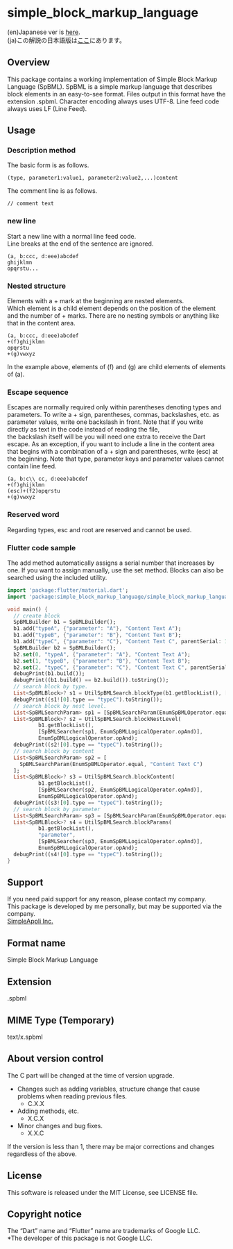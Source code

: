 # simple_block_markup_language

(en)Japanese ver is [here](https://github.com/MasahideMori-SimpleAppli/simple_block_markup_language/blob/main/README_JA.md).  
(ja)この解説の日本語版は[ここ](https://github.com/MasahideMori-SimpleAppli/simple_block_markup_language/blob/main/README_JA.md)にあります。

## Overview
This package contains a working implementation of Simple Block Markup Language (SpBML).
SpBML is a simple markup language that describes block elements in an easy-to-see format.
Files output in this format have the extension .spbml.
Character encoding always uses UTF-8.
Line feed code always uses LF (Line Feed).

## Usage
### Description method
The basic form is as follows.
```
(type, parameter1:value1, parameter2:value2,...)content
```

The comment line is as follows.
```
// comment text
```

### new line
Start a new line with a normal line feed code.  
Line breaks at the end of the sentence are ignored.
```
(a, b:ccc, d:eee)abcdef
ghijklmn
opqrstu...
```

### Nested structure
Elements with a + mark at the beginning are nested elements.  
Which element is a child element depends on the position of the element and the number of + marks.
There are no nesting symbols or anything like that in the content area.
```
(a, b:ccc, d:eee)abcdef
+(f)ghijklmn
opqrstu
+(g)vwxyz
```
In the example above, elements of (f) and (g) are child elements of elements of (a).

### Escape sequence
Escapes are normally required only within parentheses denoting types and parameters.
To write a + sign, parentheses, commas, backslashes, etc. as parameter values, write one backslash in front.
Note that if you write directly as text in the code instead of reading the file,  
the backslash itself will be you will need one extra to receive the Dart escape.
As an exception, if you want to include a line in the content area that begins with a combination of a + sign and parentheses, write (esc) at the beginning.
Note that type, parameter keys and parameter values cannot contain line feed.
```
(a, b:c\\ cc, d:eee)abcdef
+(f)ghijklmn
(esc)+(f2)opqrstu
+(g)vwxyz
```

### Reserved word
Regarding types, esc and root are reserved and cannot be used.

### Flutter code sample
The add method automatically assigns a serial number that increases by one.
If you want to assign manually, use the set method.
Blocks can also be searched using the included utility.
```dart
import 'package:flutter/material.dart';
import 'package:simple_block_markup_language/simple_block_markup_language.dart';

void main() {
  // create block
  SpBMLBuilder b1 = SpBMLBuilder();
  b1.add("typeA", {"parameter": "A"}, "Content Text A");
  b1.add("typeB", {"parameter": "B"}, "Content Text B");
  b1.add("typeC", {"parameter": "C"}, "Content Text C", parentSerial: 1);
  SpBMLBuilder b2 = SpBMLBuilder();
  b2.set(0, "typeA", {"parameter": "A"}, "Content Text A");
  b2.set(1, "typeB", {"parameter": "B"}, "Content Text B");
  b2.set(2, "typeC", {"parameter": "C"}, "Content Text C", parentSerial: 1);
  debugPrint(b1.build());
  debugPrint((b1.build() == b2.build()).toString());
  // search block by type.
  List<SpBMLBlock>? s1 = UtilSpBMLSearch.blockType(b1.getBlockList(), ["typeC"]);
  debugPrint((s1![0].type == "typeC").toString());
  // search block by nest level.
  List<SpBMLSearchParam> sp1 = [SpBMLSearchParam(EnumSpBMLOperator.equal, 1)];
  List<SpBMLBlock>? s2 = UtilSpBMLSearch.blockNestLevel(
          b1.getBlockList(),
          [SpBMLSearcher(sp1, EnumSpBMLLogicalOperator.opAnd)],
          EnumSpBMLLogicalOperator.opAnd);
  debugPrint((s2![0].type == "typeC").toString());
  // search block by content
  List<SpBMLSearchParam> sp2 = [
    SpBMLSearchParam(EnumSpBMLOperator.equal, "Content Text C")
  ];
  List<SpBMLBlock>? s3 = UtilSpBMLSearch.blockContent(
          b1.getBlockList(),
          [SpBMLSearcher(sp2, EnumSpBMLLogicalOperator.opAnd)],
          EnumSpBMLLogicalOperator.opAnd);
  debugPrint((s3![0].type == "typeC").toString());
  // search block by parameter
  List<SpBMLSearchParam> sp3 = [SpBMLSearchParam(EnumSpBMLOperator.equal, "C")];
  List<SpBMLBlock>? s4 = UtilSpBMLSearch.blockParams(
          b1.getBlockList(),
          "parameter",
          [SpBMLSearcher(sp3, EnumSpBMLLogicalOperator.opAnd)],
          EnumSpBMLLogicalOperator.opAnd);
  debugPrint((s4![0].type == "typeC").toString());
}
```

## Support
If you need paid support for any reason, please contact my company.  
This package is developed by me personally, but may be supported via the company.  
[SimpleAppli Inc.](https://simpleappli.com/en/index_en.html)

## Format name
Simple Block Markup Language

## Extension
.spbml

## MIME Type (Temporary)
text/x.spbml

## About version control
The C part will be changed at the time of version upgrade.
- Changes such as adding variables, structure change that cause problems when reading previous files.
  - C.X.X
- Adding methods, etc.
  - X.C.X
- Minor changes and bug fixes.
  - X.X.C

If the version is less than 1, there may be major corrections and changes regardless of the above.

## License
This software is released under the MIT License, see LICENSE file.

## Copyright notice
The “Dart” name and “Flutter” name are trademarks of Google LLC.  
*The developer of this package is not Google LLC.